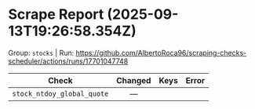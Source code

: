 # Scrape Report (2025-09-13T19:26:58.354Z)

Group: `stocks`  |  Run: https://github.com/AlbertoRoca96/scraping-checks-scheduler/actions/runs/17701047748

| Check | Changed | Keys | Error |
|---|:---:|:--|:--|
| `stock_ntdoy_global_quote` | — |  |  |
